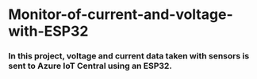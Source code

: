 # Monitor-of-current-and-voltage-with-ESP32

### In this project, voltage and current data taken with sensors is sent to Azure IoT Central using an ESP32.